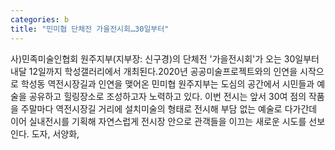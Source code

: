 ```yaml
---
categories: b
title: "민미협 단체전 가을전시회…30일부터"
---
```

사)민족미술인협회 원주지부(지부장: 신구경)의 단체전 &#39;가을전시회&#39;가 오는 30일부터 내달 12일까지 학성갤러리에서 개최된다.2020년 공공미술프로젝트와의 인연을 시작으로 학성동 역전시장길과 인연을 맺어온 민미협 원주지부는 도심의 공간에서 시민들과 예술을 공유하고 힐링장소로 조성하고자 노력하고 있다. 이번 전시는 앞서 30여 점의 작품을 주말마다 역전시장길 거리에 설치미술의 형태로 전시해 부담 없는 예술로 다가간데 이어 실내전시를 기획해 자연스럽게 전시장 안으로 관객들을 이끄는 새로운 시도를 선보인다. 도자, 서양화,